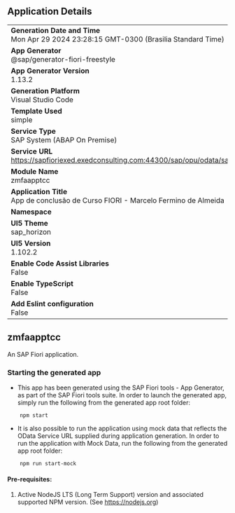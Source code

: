 ## Application Details
|               |
| ------------- |
|**Generation Date and Time**<br>Mon Apr 29 2024 23:28:15 GMT-0300 (Brasilia Standard Time)|
|**App Generator**<br>@sap/generator-fiori-freestyle|
|**App Generator Version**<br>1.13.2|
|**Generation Platform**<br>Visual Studio Code|
|**Template Used**<br>simple|
|**Service Type**<br>SAP System (ABAP On Premise)|
|**Service URL**<br>https://sapfioriexed.exedconsulting.com:44300/sap/opu/odata/sap/ZP_FIORI_TCC_MFA_SRV_01
|**Module Name**<br>zmfaapptcc|
|**Application Title**<br>App de conclusão de Curso FIORI - Marcelo Fermino de Almeida|
|**Namespace**<br>|
|**UI5 Theme**<br>sap_horizon|
|**UI5 Version**<br>1.102.2|
|**Enable Code Assist Libraries**<br>False|
|**Enable TypeScript**<br>False|
|**Add Eslint configuration**<br>False|

## zmfaapptcc

An SAP Fiori application.

### Starting the generated app

-   This app has been generated using the SAP Fiori tools - App Generator, as part of the SAP Fiori tools suite.  In order to launch the generated app, simply run the following from the generated app root folder:

```
    npm start
```

- It is also possible to run the application using mock data that reflects the OData Service URL supplied during application generation.  In order to run the application with Mock Data, run the following from the generated app root folder:

```
    npm run start-mock
```

#### Pre-requisites:

1. Active NodeJS LTS (Long Term Support) version and associated supported NPM version.  (See https://nodejs.org)


